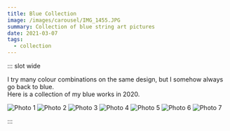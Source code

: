 ```yaml
---
title: Blue Collection
image: /images/carousel/IMG_1455.JPG
summary: Collection of blue string art pictures
date: 2021-03-07
tags:
  - collection
---
```


::: slot wide

I try many colour combinations on the same design, but I somehow always go back to blue.  
Here is a collection of my blue works in 2020.

![Photo 1](/images/photos/IMG_1467.JPG#half)
![Photo 2](/images/photos/IMG_1455.JPG#half)
![Photo 3](/images/photos/IMG_1495.JPG#half)
![Photo 4](/images/photos/IMG_1517.JPG#half)
![Photo 5](/images/photos/IMG_1494.JPG#half)
![Photo 6](/images/photos/IMG_1590.JPG#half)
![Photo 7](/images/photos/IMG_1453.JPG#half)

:::
